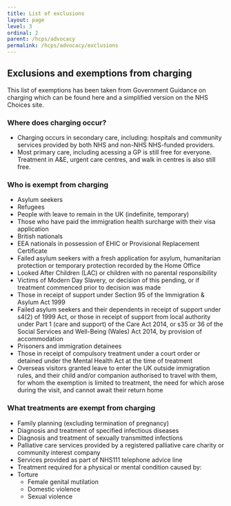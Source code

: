 ```yaml
---
title: List of exclusions
layout: page
level: 3
ordinal: 2
parent: /hcps/advocacy
permalink: /hcps/advocacy/exclusions
---
```


## Exclusions and exemptions from charging

This list of exemptions has been taken from Government Guidance on charging which can be found here and a simplified version on the NHS Choices site.

### Where does charging occur?

 * Charging occurs in secondary care, including: hospitals and community services provided by both NHS and non-NHS NHS-funded providers.
 * Most primary care, including acessing a GP is still free for everyone. Treatment in A&E, urgent care centres, and walk in centres is also still free.

### Who is exempt from charging

 * Asylum seekers
 * Refugees
 * People with leave to remain in the UK (indefinite, temporary)
 * Those who have paid the immigration health surcharge with their visa application
 * British nationals
 * EEA nationals in possession of EHIC or Provisional Replacement Certificate
 * Failed asylum seekers with a fresh application for asylum, humanitarian protection or temporary protection recorded by the Home Office
 * Looked After Children (LAC) or children with no parental responsibility
 * Victims of Modern Day Slavery, or decision of this pending, or if treatment commenced prior to decision was made
 * Those in receipt of support under Section 95 of the Immigration & Asylum Act 1999
 * Failed asylum seekers and their dependents in receipt of support under s4(2) of 1999 Act, or those in receipt of support from local authority under Part 1 (care and support) of the Care Act 2014, or s35 or 36 of the Social Services and Well-Being (Wales) Act 2014, by provision of accommodation
 * Prisoners and immigration detainees
 * Those in receipt of compulsory treatment under a court order or detained under the Mental Health Act at the time of treatment
 * Overseas visitors granted leave to enter the UK outside immigration rules, and their child and/or companion authorised to travel with them, for whom the exemption is limited to treatment, the need for which arose during the visit, and cannot await their return home

### What treatments are exempt from charging

 * Family planning (excluding termination of pregnancy)
 * Diagnosis and treatment of specified infectious diseases
 * Diagnosis and treatment of sexually transmitted infections
 * Palliative care services provided by a registered palliative care charity or community interest company
 * Services provided as part of NHS111 telephone advice line
 * Treatment required for a physical or mental condition caused by:
 * Torture
   * Female genital mutilation
   * Domestic violence
   * Sexual violence
